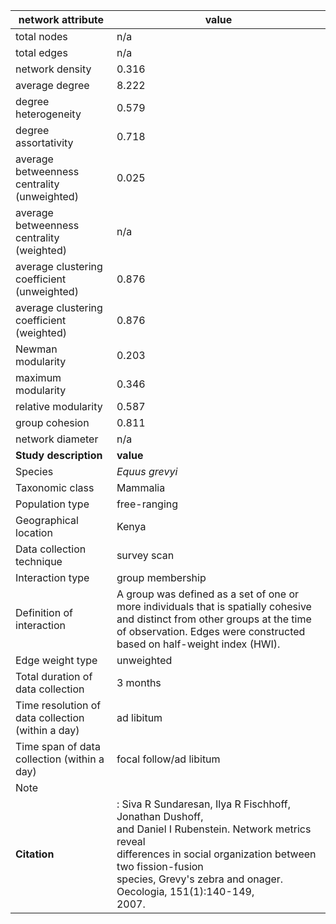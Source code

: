 network attribute|value
---|---
total nodes|n/a
total edges|n/a
network density|0.316
average degree|8.222
degree heterogeneity|0.579
degree assortativity|0.718
average betweenness centrality (unweighted)|0.025
average betweenness centrality (weighted)|n/a
average clustering coefficient (unweighted)|0.876
average clustering coefficient (weighted)|0.876
Newman modularity|0.203
maximum modularity|0.346
relative modularity|0.587
group cohesion|0.811
network diameter|n/a
**Study description**|**value**
Species|*Equus grevyi*
Taxonomic class|Mammalia
Population type|free-ranging
Geographical location|Kenya
Data collection technique|survey scan
Interaction type|group membership
Definition of interaction|A group was defined as a set of one or more individuals that is spatially cohesive and distinct from other groups at the time of observation. Edges were constructed based on half-weight index (HWI).
Edge weight type|unweighted
Total duration of data collection|3 months
Time resolution of data collection (within a day)|ad libitum
Time span of data collection (within a day)|focal follow/ad libitum
Note|
**Citation** |: Siva R Sundaresan, Ilya R Fischhoff, Jonathan Dushoff, <br> and Daniel I Rubenstein. Network metrics reveal <br> differences in social organization between two fission-fusion <br> species, Grevy's zebra and onager. Oecologia, 151(1):140-149, <br> 2007.